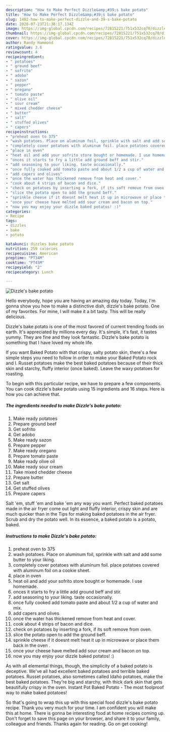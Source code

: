 ```yaml
---
description: "How to Make Perfect Dizzle&amp;#39;s bake potato"
title: "How to Make Perfect Dizzle&amp;#39;s bake potato"
slug: 1402-how-to-make-perfect-dizzle-and-39-s-bake-potato
date: 2020-07-23T21:38:17.134Z
image: https://img-global.cpcdn.com/recipes/72815221/751x532cq70/dizzles-bake-potato-recipe-main-photo.jpg
thumbnail: https://img-global.cpcdn.com/recipes/72815221/751x532cq70/dizzles-bake-potato-recipe-main-photo.jpg
cover: https://img-global.cpcdn.com/recipes/72815221/751x532cq70/dizzles-bake-potato-recipe-main-photo.jpg
author: Randy Hammond
ratingvalue: 3.6
reviewcount: 4
recipeingredient:
- " potatoes"
- " ground beef"
- " sofrito"
- " adobo"
- " sazon"
- " pepper"
- " oregano"
- " tomato paste"
- " olive oil"
- " sour cream"
- " mixed chedder cheese"
- " butter"
- " salt"
- " stuffed olives"
- " capers"
recipeinstructions:
- "preheat oven to 375"
- "wash potatoes. Place on aluminum foil, sprinkle with salt and add some butter to your liking."
- "completely cover potatoes with aluminum foil. place potatoes covered with aluminum foil on a cookie sheet."
- "place in oven"
- "heat oil and add your sofrito store bought or homemade. I use homemade."
- "onces it starts to fry a little add ground beff and stir."
- "add seasoning to your liking. taste occasionally."
- "once fully cooked add tomato paste and about 1/2 a cup of water and mix."
- "add capers and olives"
- "once the water has thickened remove from heat and cover."
- "cook about 4 strips of bacon and dice."
- "check on potatoes by inserting a fork, if its soft remove from oven."
- "slice the potato open to add the ground beff."
- "sprinkle cheese if it doesnt melt heat it up in microwave or place them back in the oven ."
- "once your cheese have melted add sour cream and bacon on top."
- "now you may enjoy your dizzle baked potatos! :)"
categories:
- Recipe
tags:
- dizzles
- bake
- potato

katakunci: dizzles bake potato 
nutrition: 259 calories
recipecuisine: American
preptime: "PT34M"
cooktime: "PT45M"
recipeyield: "2"
recipecategory: Lunch

---
```



![Dizzle&#39;s bake potato](https://img-global.cpcdn.com/recipes/72815221/751x532cq70/dizzles-bake-potato-recipe-main-photo.jpg)

Hello everybody, hope you are having an amazing day today. Today, I'm gonna show you how to make a distinctive dish, dizzle&#39;s bake potato. One of my favorites. For mine, I will make it a bit tasty. This will be really delicious.

Dizzle&#39;s bake potato is one of the most favored of current trending foods on earth. It's appreciated by millions every day. It's simple, it's fast, it tastes yummy. They are fine and they look fantastic. Dizzle&#39;s bake potato is something that I have loved my whole life.

If you want Baked Potato with that crispy, salty potato skin, there&#39;s a few simple steps you need to follow in order to make your Baked Potato rock and I. Russet potatoes make the best baked potatoes because of their thick skin and starchy, fluffy interior (once baked). Leave the waxy potatoes for roasting.


To begin with this particular recipe, we have to prepare a few components. You can cook dizzle&#39;s bake potato using 15 ingredients and 16 steps. Here is how you can achieve that.

<!--inarticleads1-->

##### The ingredients needed to make Dizzle&#39;s bake potato:

1. Make ready  potatoes
1. Prepare  ground beef
1. Get  sofrito
1. Get  adobo
1. Make ready  sazon
1. Prepare  pepper
1. Make ready  oregano
1. Prepare  tomato paste
1. Make ready  olive oil
1. Make ready  sour cream
1. Take  mixed chedder cheese
1. Prepare  butter
1. Get  salt
1. Get  stuffed olives
1. Prepare  capers


Salt &#39;em, stuff &#39;em and bake &#39;em any way you want. Perfect baked potatoes made in the air fryer come out light and fluffy interior, crispy skin and are much quicker than in the Tips for making baked potatoes in the air fryer. Scrub and dry the potato well. In its essence, a baked potato is a potato, baked. 

<!--inarticleads2-->

##### Instructions to make Dizzle&#39;s bake potato:

1. preheat oven to 375
1. wash potatoes. Place on aluminum foil, sprinkle with salt and add some butter to your liking.
1. completely cover potatoes with aluminum foil. place potatoes covered with aluminum foil on a cookie sheet.
1. place in oven
1. heat oil and add your sofrito store bought or homemade. I use homemade.
1. onces it starts to fry a little add ground beff and stir.
1. add seasoning to your liking. taste occasionally.
1. once fully cooked add tomato paste and about 1/2 a cup of water and mix.
1. add capers and olives
1. once the water has thickened remove from heat and cover.
1. cook about 4 strips of bacon and dice.
1. check on potatoes by inserting a fork, if its soft remove from oven.
1. slice the potato open to add the ground beff.
1. sprinkle cheese if it doesnt melt heat it up in microwave or place them back in the oven .
1. once your cheese have melted add sour cream and bacon on top.
1. now you may enjoy your dizzle baked potatos! :)


As with all elemental things, though, the simplicity of a baked potato is deceptive. We&#39;ve all had excellent baked potatoes and terrible baked potatoes. Russet potatoes, also sometimes called Idaho potatoes, make the best baked potatoes. They&#39;re big and starchy, with thick dark skin that gets beautifully crispy in the oven. Instant Pot Baked Potato - The most foolproof way to make baked potatoes! 

So that's going to wrap this up with this special food dizzle&#39;s bake potato recipe. Thank you very much for your time. I am confident you will make this at home. There is gonna be interesting food at home recipes coming up. Don't forget to save this page on your browser, and share it to your family, colleague and friends. Thanks again for reading. Go on get cooking!
